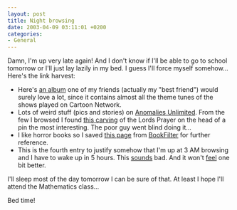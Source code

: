 ```yaml
---
layout: post
title: Night browsing
date: 2003-04-09 03:11:01 +0200
categories:
- General
---
```

Damn, I'm up very late again! And I don't know if I'll be able to go to school tomorrow or I'll just lay lazily in my bed. I guess I'll force myself somehow... Here's the link harvest:

<ul>
<li>Here's <a href="http://www.amazon.co.uk/exec/obidos/ASIN/B00000JFU4/ref=sr_aps_music_1_1/202-6187050-3357435">an album</a> one of my friends (actually my "best friend") would surely love a lot, since it contains almost all the theme tunes of the shows played on Cartoon Network.</li>
<li>Lots of weird stuff (pics and stories) on <a href="http://www.anomalies-unlimited.com/">Anomalies Unlimited</a>. From the few I browsed I found <a href="http://www.anomalies-unlimited.com/Prayer.html">this carving</a> of the Lords Prayer on the head of a pin the most interesting. The poor guy went blind doing it...</li>
<li>I like horror books so I saved <a href="http://www.bookfilter.com/index.cgi?i=view&id=52&f=1">this page</a> from <a href="http://www.bookfilter.com/">BookFilter</a> for further reference.</li>
<li>This is the fourth entry to justify somehow that I'm up at 3 AM browsing and I have to wake up in 5 hours. This <u>sounds</u> bad. And it won't <u>feel</u> one bit better.</li>
</ul>
I'll sleep most of the day tomorrow I can be sure of that. At least I hope I'll attend the Mathematics class...

Bed time!
